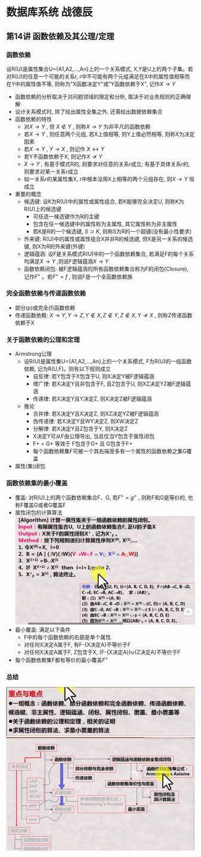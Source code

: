 # 数据库系统 战德辰
## 第14讲 函数依赖及其公理/定理
### 函数依赖
设R(U)是属性集合U={A1,A2,...,An}上的一个关系模式, X,Y是U上的两个子集。若对R(U)的任意一个可能的关系r, r中不可能有两个元组满足在X中的属性值相等而在Y中的属性值不等, 则称为"X函数决定Y"或"Y函数依赖于X", 记作$X \to Y$
  * 函数依赖的分析取决于对问题领域的限定和分析, 取决于对业务规则的正确理解
  * 设计关系模式时, 除了给出属性全集之外, 还需给出数据依赖集合
  * 函数依赖的特性
    * 对$X \to Y$ , 但 $X \notin Y$ , 则称$X \to Y$ 为非平凡的函数依赖
    * 若$X \to Y$ , 则任意两个元组, 若X上值相等, 则Y上值必然相等, 则称X为决定因素
    * 若$X \to Y$ , $Y \to X$  , 则记作 $X \leftrightarrow Y$
    * 若Y不函数依赖于X, 则记作$X \nrightarrow Y$
    * $X \to Y$ , 有基于模式R的, 则要求对任意的关系r成立; 有基于具体关系r的, 则要求对某一关系r成立
    * 如一关系r的某属性集X, r中根本没用X上相等的两个元组存在, 则$X \to Y$ 恒成立
  * 重要的概念
    * 候选键: 设K为R(U)中的属性或属性组合, 若K能够完全决定U, 则称K为R(U)上的候选键
      * 可任选一候选键作为R的主键
      * 包含在任一候选键中的属性称为主属性, 其它属性称为非主属性
      * 若K是R的一个候选键, $S \supset K$, 则称S为R的一个超键(没有最小性要求)
    * 外来键: R(U)中的属性或属性组合X并非R的候选键, 但X是另一关系的候选键, 则X为R的外来键(外键)
    * 逻辑蕴涵: 设F是关系模式R(U)中的一个函数依赖集合, 若满足F的每个关系均满足$X \to Y$ ,则说F逻辑蕴涵$X \to Y$
    * 函数依赖闭包: 被F逻辑蕴涵的所有函数依赖集合称为F的闭包(Closure), 记作$F^+$ 。若$F^+=f$ , 则说F是一个全函数依赖族
### 完全函数依赖与传递函数依赖
 * 部分(p)或完全(f)函数依赖
 * 传递函数依赖: $X \to Y, Y \to Z, Y \notin X, Z \notin Y, Z \notin X, Y \nrightarrow X$ , 则称Z传递函数依赖于X
### 关于函数依赖的公理和定理
  * Armstrong公理
    * 设R(U)是属性集U={A1,A2,...,An}上的一个关系模式, F为R(U)的一组函数依赖, 记为R(U,F)。则有以下规则成立
      * 自反律: 若Y包含于X包含于U, 则X决定Y被F逻辑蕴涵
      * 增广律: 若X决定Y且非包含于F, 且Z包含于U, 则XZ决定YZ被F逻辑蕴涵
      * 传递律: 若X决定Y且Y决定Z, 则X决定Z被F逻辑蕴涵
    * 推论
      * 合并律: 若X决定Y且X决定Z, 则XZ决定YZ被F逻辑蕴涵
      * 伪传递律: 若X决定Y且WY决定Z, 则XW决定Z
      * 分解律: 若X决定Y且Z包含于Y, 则X决定Z
      * X决定Y可从F由公理导出, 当且仅当Y包含于属性闭包
      * F+ = G+ 等效于 F包含于G+ 且 G包含于F+
      * 每个函数依赖集F可被一个其右端至多有一个属性的函数依赖之集G覆盖
  * 属性(集)闭包
### 函数依赖集的最小覆盖
  * 覆盖: 对R(U)上的两个函数依赖集合F、G, 若$F^+=g^+$ , 则称F和G是等价的, 也称F覆盖G或者G覆盖F
  * 属性闭包的计算算法  
 ![算法](imgs/image-67.png)
  * 最小覆盖: 满足以下条件
    * F中的每个函数依赖的右部是单个属性
    * 对任何X决定A属于F, 有F-{X决定A}不等价于F
    * 对任何X决定A属于F, Z包含于X, (F-{X决定A})∪{Z决定A}不等价于F
  * 每个函数依赖集F都有等价的最小覆盖$F^+$
### 总结
![章节重难点](imgs/image-66.png)  
![本讲学习内容](imgs/image-68.png)